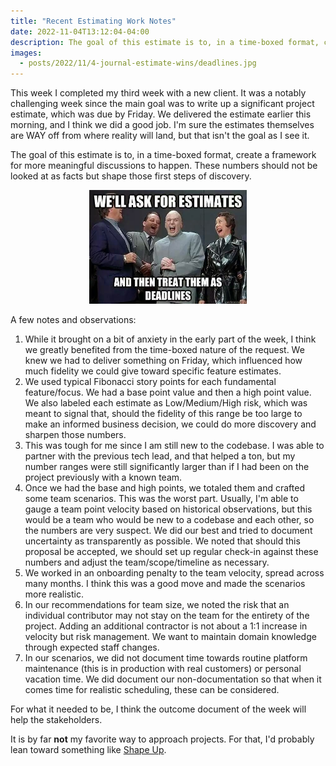 ```yaml
---
title: "Recent Estimating Work Notes"
date: 2022-11-04T13:12:04-04:00
description: The goal of this estimate is to, in a time-boxed format, create a framework for more meaningful discussions to happen. These numbers should not be looked at as facts but shape those first steps of discovery.
images:
  - posts/2022/11/4-journal-estimate-wins/deadlines.jpg
---
```


This week I completed my third week with a new client. It was a notably challenging week since the main goal was to write up a significant project estimate, which was due by Friday. We delivered the estimate earlier this morning, and I think we did a good job. I'm sure the estimates themselves are WAY off from where reality will land, but that isn't the goal as I see it.

The goal of this estimate is to, in a time-boxed format, create a framework for more meaningful discussions to happen. These numbers should not be looked at as facts but shape those first steps of discovery.

<figure style="width: 50%; margin: 0 auto;">
<img src="deadlines.jpg" alt="Meme: We'll ask for estimates, and treat them as deadlines. Evil laughing." data-action="zoom" />
</figure>

A few notes and observations:

1. While it brought on a bit of anxiety in the early part of the week, I think we greatly benefited from the time-boxed nature of the request. We knew we had to deliver something on Friday, which influenced how much fidelity we could give toward specific feature estimates.
2. We used typical Fibonacci story points for each fundamental feature/focus. We had a base point value and then a high point value. We also labeled each estimate as Low/Medium/High risk, which was meant to signal that, should the fidelity of this range be too large to make an informed business decision, we could do more discovery and sharpen those numbers.
3. This was tough for me since I am still new to the codebase. I was able to partner with the previous tech lead, and that helped a ton, but my number ranges were still significantly larger than if I had been on the project previously with a known team.
4. Once we had the base and high points, we totaled them and crafted some team scenarios. This was the worst part. Usually, I'm able to gauge a team point velocity based on historical observations, but this would be a team who would be new to a codebase and each other, so the numbers are very suspect. We did our best and tried to document uncertainty as transparently as possible. We noted that should this proposal be accepted, we should set up regular check-in against these numbers and adjust the team/scope/timeline as necessary.
5. We worked in an onboarding penalty to the team velocity, spread across many months. I think this was a good move and made the scenarios more realistic.
6. In our recommendations for team size, we noted the risk that an individual contributor may not stay on the team for the entirety of the project. Adding an additional contractor is not about a 1:1 increase in velocity but risk management. We want to maintain domain knowledge through expected staff changes.
7. In our scenarios, we did not document time towards routine platform maintenance (this is in production with real customers) or personal vacation time. We did document our non-documentation so that when it comes time for realistic scheduling, these can be considered.

For what it needed to be, I think the outcome document of the week will help the stakeholders.

It is by far **not** my favorite way to approach projects. For that, I'd probably lean toward something like [Shape Up](https://basecamp.com/shapeup).

